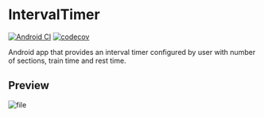 # IntervalTimer 

[![Android CI](https://github.com/luckvargas/IntervalTimer/actions/workflows/ci.yml/badge.svg)](https://github.com/luckvargas/IntervalTimer/actions/workflows/ci.yml)
[![codecov](https://codecov.io/gh/luckvargas/IntervalTimer/branch/main/graph/badge.svg?token=HUMMT5GOE6)](https://codecov.io/gh/luckvargas/IntervalTimer)

Android app that provides an interval timer configured by user with number of sections, train time and rest time.


## Preview 
![file](https://user-images.githubusercontent.com/3288534/215545471-094d9f81-3d1f-44fc-8442-b853f754b11a.gif)
